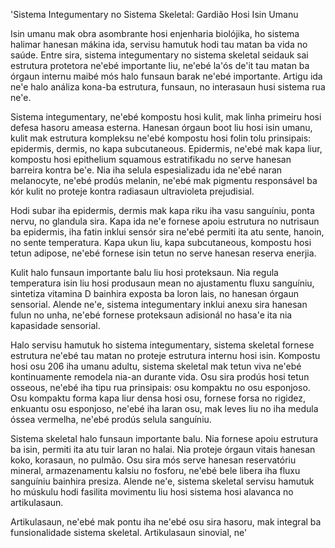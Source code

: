 'Sistema Integumentary no Sistema Skeletal: Gardião Hosi Isin Umanu

Isin umanu mak obra asombrante hosi enjenharia biolójika, ho sistema halimar hanesan mákina ida, servisu hamutuk hodi tau matan ba vida no saúde. Entre sira, sistema integumentary no sistema skeletal seidauk sai estrutura protetora ne'ebé importante liu, ne'ebé la'ós de'it tau matan ba órgaun internu maibé mós halo funsaun barak ne'ebé importante. Artigu ida ne'e halo análiza kona-ba estrutura, funsaun, no interasaun husi sistema rua ne'e.

Sistema integumentary, ne'ebé kompostu hosi kulit, mak linha primeiru hosi defesa hasoru ameasa esterna. Hanesan órgaun boot liu hosi isin umanu, kulit mak estrutura kompleksu ne'ebé kompostu hosi folin tolu prinsipais: epidermis, dermis, no kapa subcutaneous. Epidermis, ne'ebé mak kapa liur, kompostu hosi epithelium squamous estratifikadu no serve hanesan barreira kontra be'e. Nia iha selula espesializadu ida ne'ebé naran melanocyte, ne'ebé prodús melanin, ne'ebé mak pigmentu responsável ba kór kulit no proteje kontra radiasaun ultravioleta prejudisial.

Hodi subar iha epidermis, dermis mak kapa riku iha vasu sanguíniu, ponta nervu, no glandula sira. Kapa ida ne'e fornese apoiu estrutura no nutrisaun ba epidermis, iha fatin inklui sensór sira ne'ebé permiti ita atu sente, hanoin, no sente temperatura. Kapa ukun liu, kapa subcutaneous, kompostu hosi tetun adipose, ne'ebé fornese isin tetun no serve hanesan reserva enerjia.

Kulit halo funsaun importante balu liu hosi proteksaun. Nia regula temperatura isin liu hosi produsaun mean no ajustamentu fluxu sanguíniu, sintetiza vitamina D bainhira exposta ba loron lais, no hanesan órgaun sensorial. Alende ne'e, sistema integumentary inklui anexu sira hanesan fulun no unha, ne'ebé fornese proteksaun adisionál no hasa'e ita nia kapasidade sensorial.

Halo servisu hamutuk ho sistema integumentary, sistema skeletal fornese estrutura ne'ebé tau matan no proteje estrutura internu hosi isin. Kompostu hosi osu 206 iha umanu adultu, sistema skeletal mak tetun viva ne'ebé kontinuamente remodela nia-an durante vida. Osu sira prodús hosi tetun osseous, ne'ebé iha tipu rua prinsipais: osu kompaktu no osu esponjoso. Osu kompaktu forma kapa liur densa hosi osu, fornese forsa no rigidez, enkuantu osu esponjoso, ne'ebé iha laran osu, mak leves liu no iha medula óssea vermelha, ne'ebé prodús selula sanguíniu.

Sistema skeletal halo funsaun importante balu. Nia fornese apoiu estrutura ba isin, permiti ita atu tuir laran no halai. Nia proteje órgaun vitais hanesan koko, korasaun, no pulmão. Osu sira mós serve hanesan reservatóriu mineral, armazenamentu kalsiu no fosforu, ne'ebé bele libera iha fluxu sanguíniu bainhira presiza. Alende ne'e, sistema skeletal servisu hamutuk ho múskulu hodi fasilita movimentu liu hosi sistema hosi alavanca no artikulasaun.

Artikulasaun, ne'ebé mak pontu iha ne'ebé osu sira hasoru, mak integral ba funsionalidade sistema skeletal. Artikulasaun sinovial, ne'